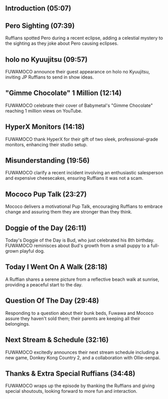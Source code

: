 ## Introduction (05:07)

## Pero Sighting (07:39)

Ruffians spotted Pero during a recent eclipse, adding a celestial mystery to the sighting as they joke about Pero causing eclipses.

## holo no Kyuujitsu (09:57)

FUWAMOCO announce their guest appearance on holo no Kyuujitsu, inviting JP Ruffians to send in show ideas.

## "Gimme Chocolate" 1 Million (12:14)

FUWAMOCO celebrate their cover of Babymetal's "Gimme Chocolate" reaching 1 million views on YouTube.

## HyperX Monitors (14:18)

FUWAMOCO thank HyperX for their gift of two sleek, professional-grade monitors, enhancing their studio setup.

## Misunderstanding (19:56)

FUWAMOCO clarify a recent incident involving an enthusiastic salesperson and expensive cheesecakes, ensuring Ruffians it was not a scam.

## Mococo Pup Talk (23:27)

Mococo delivers a motivational Pup Talk, encouraging Ruffians to embrace change and assuring them they are stronger than they think.

## Doggie of the Day (26:11)

Today's Doggie of the Day is Bud, who just celebrated his 8th birthday. FUWAMOCO reminisces about Bud's growth from a small puppy to a full-grown playful dog.

## Today I Went On A Walk (28:18)

A Ruffian shares a serene picture from a reflective beach walk at sunrise, providing a peaceful start to the day.

## Question Of The Day (29:48)

Responding to a question about their bunk beds, Fuwawa and Mococo assure they haven't sold them; their parents are keeping all their belongings.

## Next Stream & Schedule (32:16)

FUWAMOCO excitedly announces their next stream schedule including a new game, Donkey Kong Country 2, and a collaboration with Ollie-senpai.

## Thanks & Extra Special Ruffians (34:48)

FUWAMOCO wraps up the episode by thanking the Ruffians and giving special shoutouts, looking forward to more fun and interaction.
